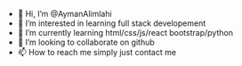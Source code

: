 - 👋 Hi, I’m @AymanAlimlahi
- 👀 I’m interested in learning full stack developement 
- 🌱 I’m currently learning html/css/js/react bootstrap/python
- 💞️ I’m looking to collaborate on github
- 📫 How to reach me simply just contact me 

<!---
AymanAlimlahi/AymanAlimlahi is a ✨ special ✨ repository because its `README.md` (this file) appears on your GitHub profile.
You can click the Preview link to take a look at your changes.
--->
